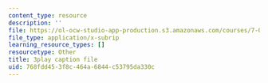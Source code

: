 ```yaml
---
content_type: resource
description: ''
file: https://ol-ocw-studio-app-production.s3.amazonaws.com/courses/7-01sc-fundamentals-of-biology-fall-2011/768fdd453f8c464a6844c53795da330c_nCBTC3-xsLM.srt
file_type: application/x-subrip
learning_resource_types: []
resourcetype: Other
title: 3play caption file
uid: 768fdd45-3f8c-464a-6844-c53795da330c
---
```

